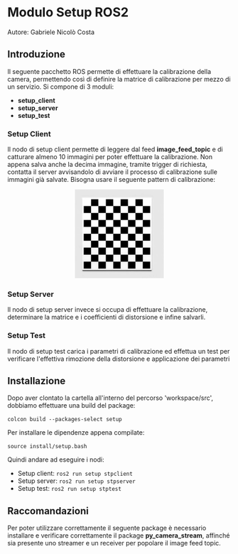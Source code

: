 # Modulo Setup ROS2
Autore: Gabriele Nicolò Costa

## Introduzione

Il seguente pacchetto ROS permette di effettuare la calibrazione della camera, permettendo così di definire la matrice di calibrazione per mezzo di un servizio. Si compone di 3 moduli:
- **setup_client**
- **setup_server**
- **setup_test**

### Setup Client
Il nodo di setup client permette di leggere dal feed **image_feed_topic** e di catturare almeno 10 immagini per poter effettuare la calibrazione. Non appena salva anche la decima immagine, tramite trigger di richiesta, contatta il server avvisandolo di avviare il processo di calibrazione sulle immagini già salvate. Bisogna usare il seguente pattern di calibrazione:
<div style="text-align: center;">
    <img src="calibration_pattern.jpg" alt="Patter di calibrazione" width="200" height="auto"/>
</div>

### Setup Server
Il nodo di setup server invece si occupa di effettuare la calibrazione, determinare la matrice e i coefficienti di distorsione e infine salvarli.

### Setup Test
Il nodo di setup test carica i parametri di calibrazione ed effettua un test per verificare l'effettiva rimozione della distorsione e applicazione dei parametri

## Installazione
Dopo aver clontato la cartella all'interno del percorso 'workspace/src', dobbiamo effettuare una build del package:
```
colcon build --packages-select setup
```
Per installare le dipendenze appena compilate:
```
source install/setup.bash
```
Quindi andare ad eseguire i nodi:
- Setup client: `ros2 run setup stpclient`
- Setup server: `ros2 run setup stpserver`
- Setup test: `ros2 run setup stptest`

## Raccomandazioni
Per poter utilizzare correttamente il seguente package è necessario installare e verificare correttamente il package **py_camera_stream**, affinché sia presente uno streamer e un receiver per popolare il image feed topic.